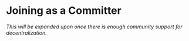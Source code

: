 # Joining as a Committer

_This will be expanded upon once there is enough community support for decentralization._
